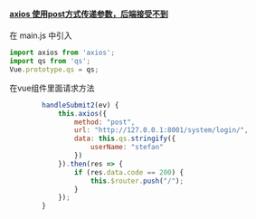 #### [axios 使用post方式传递参数，后端接受不到](https://segmentfault.com/a/1190000012635783)

在 main.js 中引入

```javascript
import axios from 'axios';
import qs from 'qs';
Vue.prototype.qs = qs;
```

在vue组件里面请求方法 

```javascript
        handleSubmit2(ev) {
            this.axios({
                method: "post",
                url: "http://127.0.0.1:8001/system/login/",
                data: this.qs.stringify({
                    userName: "stefan"
                })
            }).then(res => {
                if (res.data.code == 200) {
                    this.$router.push("/");
                }
            });
        }
```

